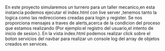 En este proyecto simularemos un turnero para un taller mecanico,en esta instancia podemos ejecutar el index.html con live server ,tenemos tanto la logica como las redirecciones creadas para login y register.
Se nos proporciona mensajes a traves de alerts,acerca de la condicion del proceso que estamos realizando (Por ejemplo:el registro del usuario,el intento de inicio de sesion.).
En la vista index.html podemos realizar click sobre el boton servicios del navbar para realizar un console log del array de objetos creados en services.